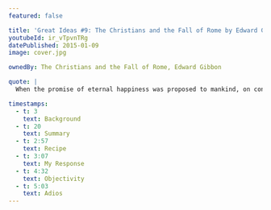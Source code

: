 ```yaml
---
featured: false

title: 'Great Ideas #9: The Christians and the Fall of Rome by Edward Gibbon'
youtubeId: ir_vTpvnTRg
datePublished: 2015-01-09
image: cover.jpg

ownedBy: The Christians and the Fall of Rome, Edward Gibbon

quote: |
  When the promise of eternal happiness was proposed to mankind, on condition of adopting the faith, and of observing the precepts of the gospel, it is no wonder that so advantageous an offer should have been accepted by great numbers of every religion, of every rank, and of every province in the Roman empire.

timestamps:
  - t: 3
    text: Background
  - t: 20
    text: Summary
  - t: 2:57
    text: Recipe
  - t: 3:07
    text: My Response
  - t: 4:32
    text: Objectivity
  - t: 5:03
    text: Adios
---
```

